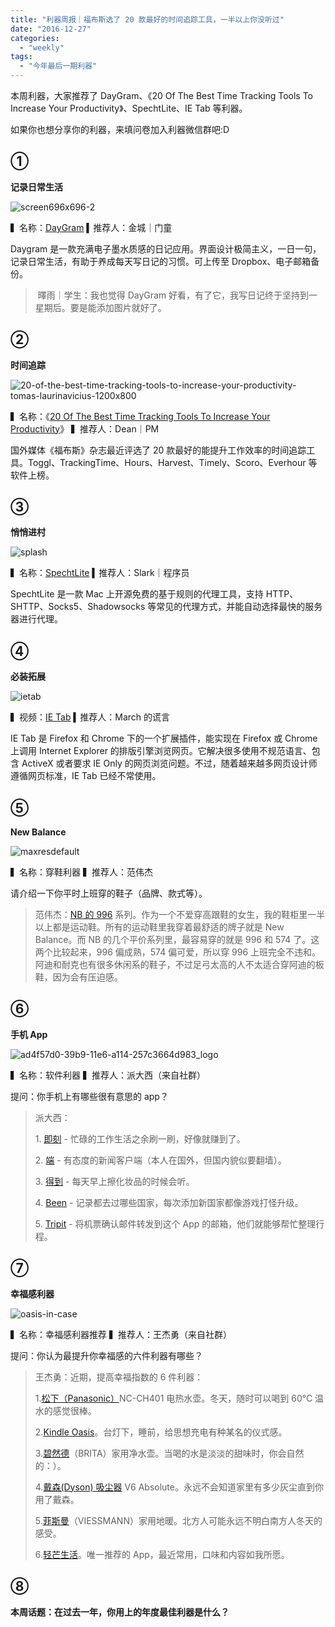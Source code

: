 ```yaml
---
title: "利器周报｜福布斯选了 20 款最好的时间追踪工具，一半以上你没听过"
date: "2016-12-27"
categories: 
  - "weekly"
tags: 
  - "今年最后一期利器"
---
```


本周利器，大家推荐了 DayGram、《20 Of The Best Time Tracking Tools To Increase Your Productivity》、SpechtLite、IE Tab 等利器。

如果你也想分享你的利器，来填问卷加入利器微信群吧:D

## ①

**记录日常生活**

![screen696x696-2](/images/49430.jpeg)

▍名称：[DayGram](https://itunes.apple.com/sg/app/daygram-yi-ri-yi-ju-ji-lu/id977949232?l=zh&mt=8) ▍推荐人：金城｜门童

Daygram 是一款充满电子墨水质感的日记应用。界面设计极简主义，一日一句，记录日常生活，有助于养成每天写日记的习惯。可上传至 Dropbox、电子邮箱备份。

>  曎雨｜学生：我也觉得 DayGram 好看，有了它，我写日记终于坚持到一星期后。要是能添加图片就好了。

## ②

**时间追踪**

![20-of-the-best-time-tracking-tools-to-increase-your-productivity-tomas-laurinavicius-1200x800](/images/80981.jpg)

▍名称：《[20 Of The Best Time Tracking Tools To Increase Your Productivity](https://www.forbes.com/sites/tomaslaurinavicius/2016/12/20/time-tracking-tools/#340578282e6c)》 ▍推荐人：Dean｜PM

国外媒体《福布斯》杂志最近评选了 20 款最好的能提升工作效率的时间追踪工具。Toggl、TrackingTime、Hours、Harvest、Timely、Scoro、Everhour 等软件上榜。

## ③

**悄悄进村**

![splash](/images/49861.png)

▍名称：[SpechtLite](https://github.com/zhuhaow/SpechtLite) ▍推荐人：Slark｜程序员

SpechtLite 是一款 Mac 上开源免费的基于规则的代理工具，支持 HTTP、SHTTP、Socks5、Shadowsocks 等常见的代理方式，并能自动选择最快的服务器进行代理。

## ④

**必装拓展**

![ietab](/images/28754.jpg)

▍视频：[IE Tab](https://chrome.google.com/webstore/detail/ie-tab/hehijbfgiekmjfkfjpbkbammjbdenadd?hl=zh-CN) ▍推荐人：March 的谎言

IE Tab 是 Firefox 和 Chrome 下的一个扩展插件，能实现在 Firefox 或 Chrome 上调用 Internet Explorer 的排版引擎浏览网页。它解决很多使用不规范语言、包含 ActiveX 或者要求 IE Only 的网页浏览问题。不过，随着越来越多网页设计师遵循网页标准，IE Tab 已经不常使用。

## ⑤

**New Balance**

![maxresdefault](/images/75741-1820x1024.jpg)

▍名称：穿鞋利器 ▍推荐人：范伟杰

请介绍一下你平时上班穿的鞋子（品牌、款式等）。

> 范伟杰：[NB 的 996](https://www.newbalance.com/996/) 系列。作为一个不爱穿高跟鞋的女生，我的鞋柜里一半以上都是运动鞋。所有的运动鞋里我穿着最舒适的牌子就是 New Balance。而 NB 的几个平价系列里，最容易穿的就是 996 和 574 了。这两个比较起来，996 偏成熟，574 偏可爱，所以穿 996 上班完全不违和。阿迪和耐克也有很多休闲系的鞋子，不过足弓太高的人不太适合穿阿迪的板鞋，因为会有压迫感。

## ⑥

**手机 App**

![ad4f57d0-39b9-11e6-a114-257c3664d983_logo](/images/12856-333x333.png)

▍名称：软件利器 ▍推荐人：派大西（来自社群）

提问：你手机上有哪些很有意思的 app？

> 派大西：
> 
> 1. [即刻](https://www.ruguoapp.com/) - 忙碌的工作生活之余刷一刷，好像就赚到了。
> 
> 2. [端](https://theinitium.com/) \- 有态度的新闻客户端（本人在国外，但国内貌似要翻墙）。
> 
> 3. [得到](https://www.igetget.com/) - 每天早上擦化妆品的时候会听。
> 
> 4. [Been](https://itunes.apple.com/us/app/been/id680148327?mt=8) \- 记录都去过哪些国家，每次添加新国家都像游戏打怪升级。
> 
> 5. [Tripit](https://www.tripit.com/) \- 将机票确认邮件转发到这个 App 的邮箱，他们就能够帮忙整理行程。

## ⑦

**幸福感利器**

![oasis-in-case](/images/10298-500x295.jpg)

▍名称：幸福感利器推荐 ▍推荐人：王杰勇（来自社群）

提问：你认为最提升你幸福感的六件利器有哪些？

> 王杰勇：近期，提高幸福指数的 6 件利器：
> 
> 1.[松下（Panasonic）](https://item.jd.com/675714.html)NC-CH401 电热水壶。冬天，随时可以喝到 60℃ 温水的感觉很棒。
> 
> 2.[Kindle Oasis](https://www.amazon.cn/kindle-store/dp/B010EJPW7C)。台灯下，睡前，给思想充电有种某名的仪式感。
> 
> 3.[碧然德](https://www.jd.com/pinpai/898-40013.html)（BRITA）家用净水壶。当喝的水是淡淡的甜味时，你会自然的：）。
> 
> 4.[戴森(Dyson) 吸尘器](https://www.jd.com/pinpai/745-39125.html) V6 Absolute。永远不会知道家里有多少灰尘直到你用了戴森。
> 
> 5.[菲斯曼](https://www.jd.com/pinpai/11961-41163.html)（VIESSMANN）家用地暖。北方人可能永远不明白南方人冬天的感受。
> 
> 6.[轻芒生活](https://qingmang.me/)。唯一推荐的 App，最近常用，口味和内容如我所愿。

## ⑧

**本周话题：在过去一年，你用上的年度最佳利器是什么？**

